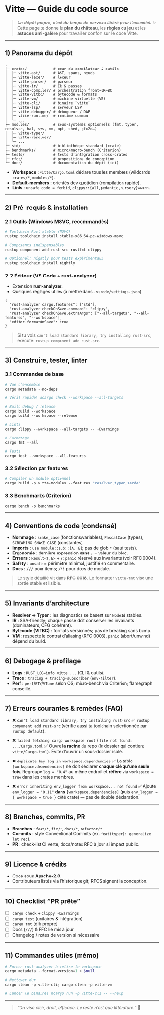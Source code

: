 # Vitte — Guide du code source

> *Un dépôt propre, c’est du temps de cerveau libéré pour l’essentiel.* ✨
> Cette page te donne le **plan du château**, les **règles du jeu** et les **astuces anti‑galère** pour travailler confort sur le code Vitte.

---

## 1) Panorama du dépôt

```
.
├─ crates/            # cœur du compilateur & outils
│  ├─ vitte-ast/      # AST, spans, nœuds
│  ├─ vitte-lexer/    # lexeur
│  ├─ vitte-parser/   # parseur
│  ├─ vitte-ir/       # IR & passes
│  ├─ vitte-compiler/ # orchestration front→IR→BC
│  ├─ vitte-vitbc/    # bytecode & formats
│  ├─ vitte-vm/       # machine virtuelle (VM)
│  ├─ vitte-cli/      # binaire `vitte`
│  ├─ vitte-lsp/      # serveur LSP
│  ├─ vitte-debugger/ # débogueur / DAP
│  ├─ vitte-runtime/  # runtime commun
│  └─ ...
├─ modules/           # sous‑systèmes optionnels (fmt, typer, resolver, hal, sys, mm, opt, shed, gfx2d…)
│  ├─ vitte-typer/
│  ├─ vitte-resolver/
│  └─ ...
├─ std/               # bibliothèque standard (crate)
├─ benchmarks/        # micro/macro‑bench (Criterion)
├─ tests/             # tests d’intégration cross‑crates
├─ rfcs/              # propositions de conception
└─ docs/              # documentation du dépôt (ici)
```

* **Workspace** : `vitte/Cargo.toml` déclare tous les membres (wildcards `crates/*`, `modules/*`).
* **Default‑members** : orientés dev quotidien (compilation rapide).
* **Lints** : `unsafe_code = forbid`, `clippy::{all,pedantic,nursery}=warn`.

---

## 2) Pré‑requis & installation

### 2.1 Outils (Windows MSVC, recommandés)

```powershell
# Toolchain Rust stable (MSVC)
rustup toolchain install stable-x86_64-pc-windows-msvc

# Composants indispensables
rustup component add rust-src rustfmt clippy

# Optionnel: nightly pour tests expérimentaux
rustup toolchain install nightly
```

### 2.2 Éditeur (VS Code + rust-analyzer)

* Extension **rust-analyzer**.
* Quelques réglages utiles (à mettre dans `.vscode/settings.json`) :

```jsonc
{
  "rust-analyzer.cargo.features": ["std"],
  "rust-analyzer.checkOnSave.command": "clippy",
  "rust-analyzer.checkOnSave.extraArgs": ["--all-targets", "--all-features", "--workspace"],
  "editor.formatOnSave": true
}
```

> Si tu vois `can't load standard library, try installing rust-src`, exécute: `rustup component add rust-src`.

---

## 3) Construire, tester, linter

### 3.1 Commandes de base

```powershell
# Vue d’ensemble
cargo metadata --no-deps

# Vérif rapide\ ncargo check --workspace --all-targets

# Build debug / release
cargo build --workspace
cargo build --workspace --release

# Lints
cargo clippy --workspace --all-targets -- -Dwarnings

# Formatage
cargo fmt --all

# Tests
cargo test --workspace --all-features
```

### 3.2 Sélection par features

```powershell
# Compiler un module optionnel
cargo build -p vitte-modules --features "resolver,typer,serde"
```

### 3.3 Benchmarks (Criterion)

```powershell
cargo bench -p benchmarks
```

---

## 4) Conventions de code (condensé)

* **Nommage** : `snake_case` (fonctions/variables), `PascalCase` (types), `SCREAMING_SNAKE_CASE` (constantes).
* **Imports** : `use module::sub::{A, B}`; pas de glob `*` (sauf tests).
* **Ergonomie** : dernière expression **sans** `;` = valeur du bloc.
* **Erreurs** : `Result<T,E>` + `?`; `panic` réservé aux invariants (voir RFC 0004).
* **Safety** : `unsafe` = périmètre minimal, justifié en commentaire.
* **Docs** : `///` pour items; `//!` pour docs de module.

> Le style détaillé vit dans **RFC 0018**. Le formatter `vitte-fmt` vise une sortie stable et lisible.

---

## 5) Invariants d’architecture

* **Resolver → Typer** : les diagnostics se basent sur `NodeId` stables.
* **IR** : SSA‑friendly; chaque passe doit conserver les invariants (dominateurs, CFG cohérent).
* **Bytecode (VITBC)** : formats versionnés; pas de breaking sans bump.
* **VM** : respecte le contrat d’aliasing (RFC 0003), `panic` (abort/unwind) dépend du build.

---

## 6) Débogage & profilage

* **Logs** : `RUST_LOG=info vitte ...` (CLI & outils).
* **Trace** : `tracing + tracing-subscriber` (`env-filter`).
* **Perf** : `perf`/`ETW`/`VTune` selon OS; micro‑bench via Criterion; flamegraph conseillé.

---

## 7) Erreurs courantes & remèdes (FAQ)

* ❌ `can't load standard library, try installing rust-src`
  ✅ `rustup component add rust-src` (vérifie aussi ta toolchain sélectionnée par `rustup default`).

* ❌ `failed fetching cargo workspace root` / `file not found: .../Cargo.toml`
  ✅ Ouvre **la racine** du repo (le dossier qui contient `vitte/Cargo.toml`). Évite d’ouvrir un sous‑dossier isolé.

* ❌ `duplicate key log in workspace.dependencies`
  ✅ La table `[workspace.dependencies]` ne doit déclarer **chaque clé qu’une seule fois**. Regroupe `log = "0.4"` au même endroit et **réfère** via `workspace = true` dans les crates membres.

* ❌ `error inheriting env_logger from workspace... not found`
  ✅ Ajoute `env_logger = "0.11"` **dans** `[workspace.dependencies]` (puis `env_logger = { workspace = true }` côté crate) — pas de double déclaration.

---

## 8) Branches, commits, PR

* **Branches** : `feat/*`, `fix/*`, `docs/*`, `refactor/*`.
* **Commits** : style Conventional Commits (ex. `feat(typer): generalize let rec`).
* **PR** : check‑list CI verte, docs/notes RFC à jour si impact public.

---

## 9) Licence & crédits

* Code sous **Apache‑2.0**.
* Contributeurs listés via l’historique git; RFCS signent la conception.

---

## 10) Checklist “PR prête”

* [ ] `cargo check` + `clippy -Dwarnings`
* [ ] `cargo test` (unitaires & intégration)
* [ ] `cargo fmt` (diff propre)
* [ ] Docs (`///`) & RFC lié mis à jour
* [ ] Changelog / notes de version si nécessaire

---

## 11) Commandes utiles (mémo)

```powershell
# Forcer rust-analyzer à relire le workspace
cargo metadata --format-version=1 > $null

# Nettoyer dur
cargo clean -p vitte-cli; cargo clean -p vitte-vm

# Lancer le binaire\ ncargo run -p vitte-cli -- --help
```

---

> *“On vise clair, droit, efficace. Le reste n’est que littérature.”* 🏹
